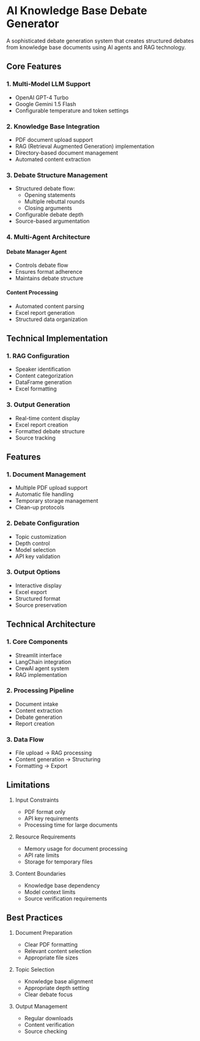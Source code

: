 # AI Knowledge Base Debate Generator

A sophisticated debate generation system that creates structured debates from knowledge base documents using AI agents and RAG technology.

## Core Features

### 1. Multi-Model LLM Support
- OpenAI GPT-4 Turbo
- Google Gemini 1.5 Flash
- Configurable temperature and token settings

### 2. Knowledge Base Integration
- PDF document upload support
- RAG (Retrieval Augmented Generation) implementation
- Directory-based document management
- Automated content extraction

### 3. Debate Structure Management
- Structured debate flow:
  - Opening statements
  - Multiple rebuttal rounds
  - Closing arguments
- Configurable debate depth
- Source-based argumentation

### 4. Multi-Agent Architecture

#### Debate Manager Agent
- Controls debate flow
- Ensures format adherence
- Maintains debate structure

#### Content Processing
- Automated content parsing
- Excel report generation
- Structured data organization

## Technical Implementation

### 1. RAG Configuration
- Speaker identification
- Content categorization
- DataFrame generation
- Excel formatting

### 3. Output Generation
- Real-time content display
- Excel report creation
- Formatted debate structure
- Source tracking

## Features

### 1. Document Management
- Multiple PDF upload support
- Automatic file handling
- Temporary storage management
- Clean-up protocols

### 2. Debate Configuration
- Topic customization
- Depth control
- Model selection
- API key validation

### 3. Output Options
- Interactive display
- Excel export
- Structured format
- Source preservation

## Technical Architecture

### 1. Core Components
- Streamlit interface
- LangChain integration
- CrewAI agent system
- RAG implementation

### 2. Processing Pipeline
- Document intake
- Content extraction
- Debate generation
- Report creation

### 3. Data Flow
- File upload → RAG processing
- Content generation → Structuring
- Formatting → Export

## Limitations

1. Input Constraints
   - PDF format only
   - API key requirements
   - Processing time for large documents

2. Resource Requirements
   - Memory usage for document processing
   - API rate limits
   - Storage for temporary files

3. Content Boundaries
   - Knowledge base dependency
   - Model context limits
   - Source verification requirements


## Best Practices

1. Document Preparation
   - Clear PDF formatting
   - Relevant content selection
   - Appropriate file sizes

2. Topic Selection
   - Knowledge base alignment
   - Appropriate depth setting
   - Clear debate focus

3. Output Management
   - Regular downloads
   - Content verification
   - Source checking
